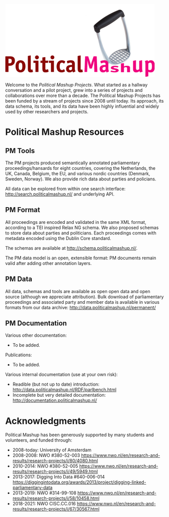 ![Logo]( /images/mashup.png?raw=true "PM logo") 

Welcome to the _Political Mashup Projects_.  What started as a hallway conversation and a pilot project, grew into a series of projects and collaborations over more than a decade.  The Political Mashup Projects has been funded by a stream of projects since 2008 until today.  Its approach, its data schema, its tools, and its data have been highly influential and widely used by other researchers and projects. 

# Political Mashup Resources

## PM Tools

The PM projects produced semantically annotated parliamentary proceedings/hansards for eight countries, covering the Netherlands, the UK, Canada, Belgium, the EU, and various nordic countries (Denmark, Sweden, Norway).  We also provide rich data about parties and policians.

All data can be explored from within one search interface: <http://search.politicalmashup.nl/> and underlying API.

## PM Format

All proceedings are encoded and validated in the same XML format, according to a TEI inspired Relax NG schema. We also proposed schemas to store data about parties and politicians. Each proceedings comes with metadata encoded using the Dublin Core standard.

The schemas are available at <http://schema.politicalmashup.nl/>. 

The PM data model is an open, extensible format: PM documents remain valid after adding other annotation layers. 

## PM Data

All data, schemas and tools are available as open open data and open source (although we appreciate attribution).  Bulk download of parliamentary proceedings and associated party and member data is available in various formats from our data archive: <http://data.politicalmashup.nl/permanent/>


## PM Documentation 

Various other documentation:
* To be added.

Publications: 
* To be added.

Various internal documentation (use at your own risk):
* Readible (but not up to date) introduction: <http://data.politicalmashup.nl/RDF/parlbench.html> 
* Incomplete but very detailed documentation: <http://documentation.politicalmashup.nl/>

# Acknowledgments

Political Mashup has been generously supported by many students and volunteers, and funded through:
* 2008-today: University of Amsterdam
* 2008-2008: NWO #380-52-003 <https://www.nwo.nl/en/research-and-results/research-projects/i/80/4080.html>
* 2010-2014: NWO #380-52-005 <https://www.nwo.nl/en/research-and-results/research-projects/i/49/5949.html> 
* 2013-2017: Digging Into Data #640-006-014 <https://diggingintodata.org/awards/2013/project/digging-linked-parliamentary-data>
* 2013-2019: NWO #314-99-108 <https://www.nwo.nl/en/research-and-results/research-projects/i/58/10458.html>
* 2018-2021: NWO CISC.CC.016 <https://www.nwo.nl/en/research-and-results/research-projects/i/67/30567.html> 



